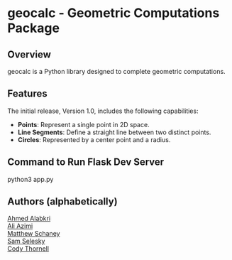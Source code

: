 # geocalc - Geometric Computations Package

## Overview
geocalc is a Python library designed to complete geometric computations.

## Features
The initial release, Version 1.0, includes the following capabilities:

- **Points**: Represent a single point in 2D space.
- **Line Segments**: Define a straight line between two distinct points.
- **Circles**: Represented by a center point and a radius.

## Command to Run Flask Dev Server
python3 app.py

## Authors (alphabetically)
[Ahmed Alabkri](@AhmedAlabkri)  
[Ali Azimi](@aliazim1)  
[Matthew Schaney](https://github.com/matthewschaney)  
[Sam Selesky](@samselesky)  
[Cody Thornell](@grcodeman)  
